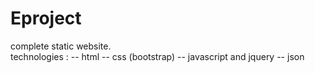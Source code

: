 # Eproject
complete static website.
<br>
technologies :
      -- html
      -- css (bootstrap)
      -- javascript and jquery
      -- json 

